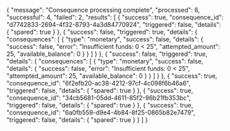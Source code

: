 {
  "message": "Consequence processing complete",
  "processed": 6,
  "successful": 4,
  "failed": 2,
  "results": [
    {
      "success": true,
      "consequence_id": "d7742833-2694-4f32-8793-4a3d84770924",
      "triggered": false,
      "details": {
        "spared": true
      }
    },
    {
      "success": false,
      "triggered": true,
      "details": {
        "consequences": [
          {
            "type": "monetary",
            "success": false,
            "details": {
              "success": false,
              "error": "Insufficient funds: 0 < 25",
              "attempted_amount": 25,
              "available_balance": 0
            }
          }
        ]
      }
    },
    {
      "success": false,
      "triggered": true,
      "details": {
        "consequences": [
          {
            "type": "monetary",
            "success": false,
            "details": {
              "success": false,
              "error": "Insufficient funds: 0 < 25",
              "attempted_amount": 25,
              "available_balance": 0
            }
          }
        ]
      }
    },
    {
      "success": true,
      "consequence_id": "6f2efb20-ac38-4212-97cf-4c098f6b46a6",
      "triggered": false,
      "details": {
        "spared": true
      }
    },
    {
      "success": true,
      "consequence_id": "34cb5681-05dd-4611-85f2-96b21fb353bc",
      "triggered": false,
      "details": {
        "spared": true
      }
    },
    {
      "success": true,
      "consequence_id": "6a0fb559-d9e4-4b84-8f25-0865b82e7479",
      "triggered": false,
      "details": {
        "spared": true
      }
    }
  ]
}